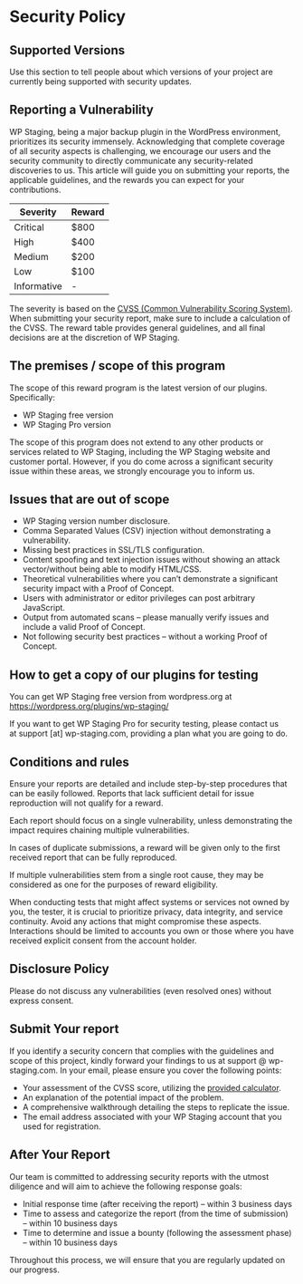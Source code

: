 # Security Policy

## Supported Versions

Use this section to tell people about which versions of your project are
currently being supported with security updates.

## Reporting a Vulnerability

WP Staging, being a major backup plugin in the WordPress environment, 
prioritizes its security immensely. Acknowledging that complete coverage of all 
security aspects is challenging, we encourage our users and the security 
community to directly communicate any security-related discoveries to us. 
This article will guide you on submitting your reports, 
the applicable guidelines, and the rewards you can expect for your contributions.

| Severity     | Reward    |
| ------------ | ----------|
| Critical     | $800      |
| High         | $400      |
| Medium       | $200      |
| Low          | $100      |
| Informative  | -         |

The severity is based on the [CVSS (Common Vulnerability Scoring System)](https://www.first.org/cvss/calculator/3.0). 
When submitting your security report, make sure to include a calculation of the CVSS. 
The reward table provides general guidelines, and all final decisions are at the discretion of WP Staging.

## The premises / scope of this program

The scope of this reward program is the latest version of our plugins. Specifically:

- WP Staging free version
- WP Staging Pro version

The scope of this program does not extend to any other products or services related to WP Staging, 
including the WP Staging website and customer portal. However, if you do come across a significant 
security issue within these areas, we strongly encourage you to inform us.

## Issues that are out of scope

- WP Staging version number disclosure.
- Comma Separated Values (CSV) injection without demonstrating a vulnerability.
- Missing best practices in SSL/TLS configuration.
- Content spoofing and text injection issues without showing an attack vector/without being able to modify HTML/CSS.
- Theoretical vulnerabilities where you can’t demonstrate a significant security impact with a Proof of Concept.
- Users with administrator or editor privileges can post arbitrary JavaScript.
- Output from automated scans – please manually verify issues and include a valid Proof of Concept.
- Not following security best practices – without a working Proof of Concept.

## How to get a copy of our plugins for testing

You can get WP Staging free version from wordpress.org at
https://wordpress.org/plugins/wp-staging/

If you want to get WP Staging Pro for security testing, please contact us at support [at] wp-staging.com, providing a plan what you are going to do.

## Conditions and rules

Ensure your reports are detailed and include step-by-step procedures that can be easily followed. Reports that lack sufficient detail for issue reproduction will not qualify for a reward. 

Each report should focus on a single vulnerability, unless demonstrating the impact requires chaining multiple vulnerabilities. 

In cases of duplicate submissions, a reward will be given only to the first received report that can be fully reproduced. 

If multiple vulnerabilities stem from a single root cause, they may be considered as one for the purposes of reward eligibility. 

When conducting tests that might affect systems or services not owned by you, the tester, it is crucial to prioritize privacy, data integrity, and service continuity. Avoid any actions that might compromise these aspects. Interactions should be limited to accounts you own or those where you have received explicit consent from the account holder.

## Disclosure Policy

Please do not discuss any vulnerabilities (even resolved ones) without express consent.

## Submit Your report

If you identify a security concern that complies with the guidelines and scope of this project, kindly forward your findings to us at support @ wp-staging.com. In your email, please ensure you cover the following points:

- Your assessment of the CVSS score, utilizing the [provided calculator](https://www.first.org/cvss/calculator/3.0).
- An explanation of the potential impact of the problem.
- A comprehensive walkthrough detailing the steps to replicate the issue.
- The email address associated with your WP Staging account that you used for registration.

## After Your Report 

Our team is committed to addressing security reports with the utmost diligence and will aim to achieve the following response goals:

- Initial response time (after receiving the report) – within 3 business days
- Time to assess and categorize the report (from the time of submission) – within 10 business days
- Time to determine and issue a bounty (following the assessment phase) – within 10 business days

Throughout this process, we will ensure that you are regularly updated on our progress.
